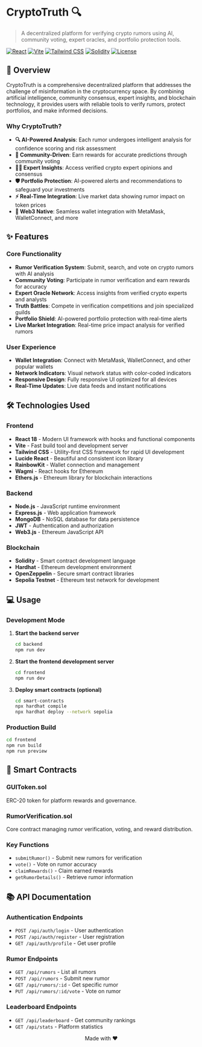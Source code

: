 # CryptoTruth 🔍

> A decentralized platform for verifying crypto rumors using AI, community voting, expert oracles, and portfolio protection tools.

[![React](https://img.shields.io/badge/React-18.0.0-blue.svg)](https://reactjs.org/)
[![Vite](https://img.shields.io/badge/Vite-4.0.0-purple.svg)](https://vitejs.dev/)
[![Tailwind CSS](https://img.shields.io/badge/Tailwind-3.0.0-38B2AC.svg)](https://tailwindcss.com/)
[![Solidity](https://img.shields.io/badge/Solidity-0.8.0-orange.svg)](https://soliditylang.org/)
[![License](https://img.shields.io/badge/License-MIT-green.svg)](LICENSE)

## 🎯 Overview

CryptoTruth is a comprehensive decentralized platform that addresses the challenge of misinformation in the cryptocurrency space. By combining artificial intelligence, community consensus, expert insights, and blockchain technology, it provides users with reliable tools to verify rumors, protect portfolios, and make informed decisions.

### Why CryptoTruth?

- **🔍 AI-Powered Analysis**: Each rumor undergoes intelligent analysis for confidence scoring and risk assessment
- **🤝 Community-Driven**: Earn rewards for accurate predictions through community voting
- **👨‍💼 Expert Insights**: Access verified crypto expert opinions and consensus
- **🛡️ Portfolio Protection**: AI-powered alerts and recommendations to safeguard your investments
- **⚡ Real-Time Integration**: Live market data showing rumor impact on token prices
- **🔗 Web3 Native**: Seamless wallet integration with MetaMask, WalletConnect, and more

## ✨ Features

### Core Functionality
- **Rumor Verification System**: Submit, search, and vote on crypto rumors with AI analysis
- **Community Voting**: Participate in rumor verification and earn rewards for accuracy
- **Expert Oracle Network**: Access insights from verified crypto experts and analysts
- **Truth Battles**: Compete in verification competitions and join specialized guilds
- **Portfolio Shield**: AI-powered portfolio protection with real-time alerts
- **Live Market Integration**: Real-time price impact analysis for verified rumors

### User Experience
- **Wallet Integration**: Connect with MetaMask, WalletConnect, and other popular wallets
- **Network Indicators**: Visual network status with color-coded indicators
- **Responsive Design**: Fully responsive UI optimized for all devices
- **Real-Time Updates**: Live data feeds and instant notifications

## 🛠️ Technologies Used

### Frontend
- **React 18** - Modern UI framework with hooks and functional components
- **Vite** - Fast build tool and development server
- **Tailwind CSS** - Utility-first CSS framework for rapid UI development
- **Lucide React** - Beautiful and consistent icon library
- **RainbowKit** - Wallet connection and management
- **Wagmi** - React hooks for Ethereum
- **Ethers.js** - Ethereum library for blockchain interactions

### Backend
- **Node.js** - JavaScript runtime environment
- **Express.js** - Web application framework
- **MongoDB** - NoSQL database for data persistence
- **JWT** - Authentication and authorization
- **Web3.js** - Ethereum JavaScript API

### Blockchain
- **Solidity** - Smart contract development language
- **Hardhat** - Ethereum development environment
- **OpenZeppelin** - Secure smart contract libraries
- **Sepolia Testnet** - Ethereum test network for development

## 💻 Usage

### Development Mode

1. **Start the backend server**
   ```bash
   cd backend
   npm run dev
   ```

2. **Start the frontend development server**
   ```bash
   cd frontend
   npm run dev
   ```

3. **Deploy smart contracts (optional)**
   ```bash
   cd smart-contracts
   npx hardhat compile
   npx hardhat deploy --network sepolia
   ```

### Production Build

```bash
cd frontend
npm run build
npm run preview
```


## 🔗 Smart Contracts

### GUIToken.sol
ERC-20 token for platform rewards and governance.

### RumorVerification.sol
Core contract managing rumor verification, voting, and reward distribution.

### Key Functions
- `submitRumor()` - Submit new rumors for verification
- `vote()` - Vote on rumor accuracy
- `claimRewards()` - Claim earned rewards
- `getRumorDetails()` - Retrieve rumor information

## 📚 API Documentation

### Authentication Endpoints
- `POST /api/auth/login` - User authentication
- `POST /api/auth/register` - User registration
- `GET /api/auth/profile` - Get user profile

### Rumor Endpoints
- `GET /api/rumors` - List all rumors
- `POST /api/rumors` - Submit new rumor
- `GET /api/rumors/:id` - Get specific rumor
- `PUT /api/rumors/:id/vote` - Vote on rumor

### Leaderboard Endpoints
- `GET /api/leaderboard` - Get community rankings
- `GET /api/stats` - Platform statistics

<div align="center">

 Made with ❤️ 

</div>
